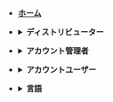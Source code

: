 - [**<summary>ホーム</summary>**](/configuration.md)

- **<details><summary>ディストリビューター</summary>**

  - [デバイス](/jp/distributor_jp/devices_dist_jp.md)
  - [グループ](/jp/distributor_jp/groups_dist_jp.md)
  - [メディアライブラリー](/jp/distributor_jp/media_library_dist_jp.md)
  - [プレイリスト](/jp/distributor_jp/playlists_dist_jp.md)
  - [ユーザー管理](/jp/distributor_jp/manage_users_jp.md)
  - [アカウントを管理する](/jp/distributor_jp/manage_accounts_dist_jp.md)

</details>

- **<details><summary>アカウント管理者</summary>**

  - [デバイス](/jp/account_admin_jp/devices_admin_jp.md)
  - [グループ](/jp/account_admin_jp/groups_admin_jp.md)
  - [メディアライブラリー](/jp/account_admin_jp/media_library_admin_jp.md)
  - [プレイリスト](/jp/account_admin_jp/playlists_admin_jp.md)
  - [ユーザー管理](/jp/account_admin_jp/manage_users_admin_jp.md)

</details>

- **<details><summary>アカウントユーザー</summary>**

  - [デバイス](/jp/account_user_jp/devices_user_jp.md)
  - [グループ](/jp/account_user_jp/groups_user_jp.md)
  - [メディアライブラリー](/jp/account_user_jp/media_library_user_jp.md)
  - [プレイリスト](/jp/account_user_jp/playlists_user_jp.md)

</details>

- **<details><summary>言語</summary>**

  - [English](/)
  - [Japanese](/jp/)
  - [Korean](/kr/)

</details>
